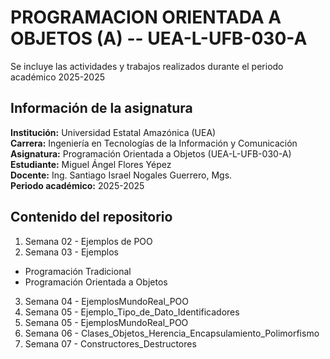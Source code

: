 # PROGRAMACION ORIENTADA A OBJETOS (A) -- UEA-L-UFB-030-A

Se incluye las actividades y trabajos realizados durante el periodo académico 2025-2025


## Información de la asignatura

**Institución:** Universidad Estatal Amazónica (UEA)  
**Carrera:** Ingeniería en Tecnologías de la Información y Comunicación  
**Asignatura:** Programación Orientada a Objetos (UEA-L-UFB-030-A)  
**Estudiante:** Miguel Ángel Flores Yépez  
**Docente:** Ing. Santiago Israel Nogales Guerrero, Mgs.  
**Periodo académico:** 2025-2025

## Contenido del repositorio

1. Semana 02 - Ejemplos de POO  
2. Semana 03 - Ejemplos
- Programación Tradicional
- Programación Orientada a Objetos
3. Semana 04 - EjemplosMundoReal_POO
4. Semana 05 - Ejemplo_Tipo_de_Dato_Identificadores
5. Semana 05 - EjemplosMundoReal_POO
6. Semana 06 - Clases_Objetos_Herencia_Encapsulamiento_Polimorfismo
7. Semana 07 - Constructores_Destructores
  
  


